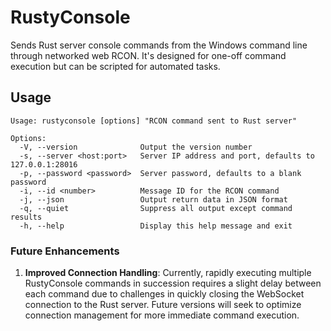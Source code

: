 # RustyConsole

Sends Rust server console commands from the Windows command line through networked web RCON. It's designed for one-off command execution but can be scripted for automated tasks.

## Usage

```plaintext
Usage: rustyconsole [options] "RCON command sent to Rust server"

Options:
  -V, --version              Output the version number
  -s, --server <host:port>   Server IP address and port, defaults to 127.0.0.1:28016
  -p, --password <password>  Server password, defaults to a blank password
  -i, --id <number>          Message ID for the RCON command
  -j, --json                 Output return data in JSON format
  -q, --quiet                Suppress all output except command results
  -h, --help                 Display this help message and exit
```

### Future Enhancements

1. **Improved Connection Handling**: Currently, rapidly executing multiple RustyConsole commands in succession requires a slight delay between each command due to challenges in quickly closing the WebSocket connection to the Rust server. Future versions will seek to optimize connection management for more immediate command execution.
